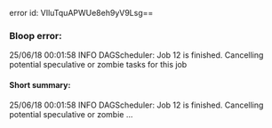 error id: VIluTquAPWUe8eh9yV9Lsg==
### Bloop error:

25/06/18 00:01:58 INFO DAGScheduler: Job 12 is finished. Cancelling potential speculative or zombie tasks for this job
#### Short summary: 

25/06/18 00:01:58 INFO DAGScheduler: Job 12 is finished. Cancelling potential speculative or zombie ...